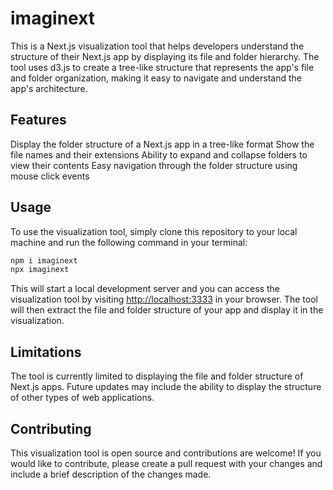 # imaginext
This is a Next.js visualization tool that helps developers understand the structure of their Next.js app by displaying its file and folder hierarchy. The tool uses d3.js to create a tree-like structure that represents the app's file and folder organization, making it easy to navigate and understand the app's architecture.

## Features
Display the folder structure of a Next.js app in a tree-like format
Show the file names and their extensions
Ability to expand and collapse folders to view their contents
Easy navigation through the folder structure using mouse click events

## Usage
To use the visualization tool, simply clone this repository to your local machine and run the following command in your terminal:

```bash
npm i imaginext
npx imaginext
```

This will start a local development server and you can access the visualization tool by visiting [http://localhost:3333](http://localhost:3333) in your browser. The tool will then extract the file and folder structure of your app and display it in the visualization.


## Limitations
The tool is currently limited to displaying the file and folder structure of Next.js apps. Future updates may include the ability to display the structure of other types of web applications.

## Contributing
This visualization tool is open source and contributions are welcome! If you would like to contribute, please create a pull request with your changes and include a brief description of the changes made.